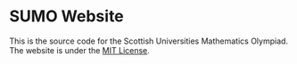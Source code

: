 # SUMO Website
This is the source code for the Scottish Universities Mathematics Olympiad. The website is under the [MIT License](LICENSE). 

